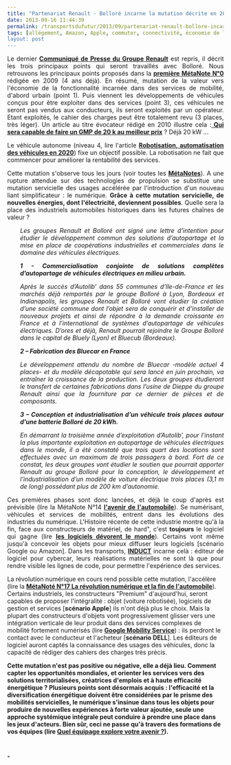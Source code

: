 ```yaml
---
title: "Partenariat Renault - Bolloré incarne la mutation décrite en 2009, MétaNote N°0"
date: 2013-09-16 11:44:39
permalink: /transportsdufutur/2013/09/partenariat-renault-bollore-incarne-la-mutation.html
tags: [allégement, Amazon, Apple, commuter, connectivité, économie de l'expérience, économie du quaternaire, économie fonctionnalité, Efficacité énergétique, google, intelligence collective, internet des objets, marketing individualisé, multimodes, Service de mobilité]
layout: post
---
```


<p style="text-align: justify">Le dernier <strong><a href="http://www.media.renault.com/global/fr-fr/renaultgroup/Media/PressRelease.aspx?mediaid=50699" target="_blank">Communiqué de Presse du Groupe Renault</a></strong> est repris, il décrit les trois principaux points qui seront travaillés avec Bolloré. Nous retrouvons les principaux points proposés dans la <strong><a href="https://gabrielplassat.github.io/transportsdufutur/2009/11/le-passage-de-lobjet-vehicule-aux-services-de-mobilite-une-chance.html" target="_blank">première MétaNote N°0</a></strong> rédigée en 2009 (4 ans déjà). En résumé, mutation de la valeur vers l'économie de la fonctionnalité incarnée dans des services de mobilité, d'abord urbain (point 1). Puis viennent les développements de véhicules conçus pour être exploiter dans des services (point 3), ces véhicules ne seront pas vendus aux conducteurs, ils seront exploités par un opérateur. Etant exploités, le cahier des charges peut être totalement revu (3 places, très léger). Un article au titre évocateur rédigé en 2010 illustre cela :<strong><a href="https://gabrielplassat.github.io/transportsdufutur/2010/01/qui-sera-capable-de-faire-un-gmp-de-20-kw-au-meilleur-prix-.html" target="_blank"> Qui sera capable de faire un GMP de 20 k au meilleur prix</a></strong> ? Déjà 20 kW ...</p> <p style="text-align: justify">Le véhicule autonome (niveau 4, lire l'article <strong><a href="https://gabrielplassat.github.io/transportsdufutur/2013/09/nissan-et-daimler-sengagent-a-commercialiser-des-voitures-autonomes-en-2020-risques-et-opportunites.html" target="_blank">Robotisation, automatisation des véhicules en 2020</a></strong>) fixe un objectif possible. La robotisation ne fait que commencer pour améliorer la rentabilité des services. </p> <p style="text-align: justify">Cette mutation s'observe tous les jours (voir toutes les <strong><a href="https://gabrielplassat.github.io/transportsdufutur/les-metanotes-tdf-transports-du-futur" target="_blank">MétaNotes</a></strong>). A une rupture attendue sur des technologies de propulsion se substitue une mutation servicielle des usages accélérée par l'introduction d'un nouveau liant simplificateur : le numérique. <strong>Grâce à cette mutation servicielle, de nouvelles énergies, dont l'électricité, deviennent possibles</strong>. Quelle sera la place des industriels automobiles historiques dans les futures chaînes de valeur ? </p>  <!--more-->    <p style="text-align: justify;padding-left: 30px"><em>Les groupes Renault et Bolloré ont signé une lettre d’intention pour étudier le développement commun des solutions d’autopartage et la mise en place de coopérations industrielles et commerciales dans le domaine des véhicules électriques.</em></p> <p style="text-align: justify;padding-left: 30px"><strong><em>1 - Commercialisation conjointe de solutions complètes d’autopartage de véhicules électriques en milieu urbain.</em></strong></p> <p style="text-align: justify;padding-left: 30px"><em>Après le succès d’Autolib’ dans 55 communes d’Ile-de-France et les marchés déjà remportés par le groupe Bolloré à Lyon, Bordeaux et Indianapolis, les groupes Renault et Bolloré vont étudier la création d’une société commune dont l’objet sera de conquérir et d’installer de nouveaux projets et ainsi de répondre à la demande croissante en France et à l’international de systèmes d’autopartage de véhicules électriques. D’ores et déjà, Renault pourrait rejoindre le Groupe Bolloré dans le capital de Bluely (Lyon) et Bluecub (Bordeaux). </em></p> <p style="text-align: justify;padding-left: 30px"><strong><em>2 – Fabrication des Bluecar en France</em></strong></p> <p style="text-align: justify;padding-left: 30px"><em>Le développement attendu du nombre de Bluecar -modèle actuel 4 places- et du modèle décapotable qui sera lancé en juin prochain, va entraîner la croissance de la production. Les deux groupes étudieront le transfert de certaines fabrications dans l’usine de Dieppe du groupe Renault ainsi que la fourniture par ce dernier de pièces et de composants.</em></p> <p style="text-align: justify;padding-left: 30px"><strong><em>3 – Conception et industrialisation d’un véhicule trois places autour d’une batterie Bolloré de 20 kWh.</em></strong></p> <p style="text-align: justify;padding-left: 30px"><em>En démarrant la troisième année d’exploitation d’Autolib’, pour l’instant la plus importante exploitation en autopartage de véhicules électriques dans le monde, il a été constaté que trois quart des locations sont effectuées avec un maximum de trois passagers à bord. Fort de ce constat, les deux groupes vont étudier le soutien que pourrait apporter Renault au groupe Bolloré pour la conception, le développement et l’industrialisation d’un modèle de voiture électrique trois places (3,1 m de long) possédant plus de 200 km d’autonomie.</em></p> <p style="text-align: justify">Ces premières phases sont donc lancées, et déjà le coup d'après est prévisible (lire la MétaNote N°14 <strong><a href="https://gabrielplassat.github.io/transportsdufutur/2012/07/lavenir-de-lautomobile.html" target="_blank">l'avenir de l'automobile</a></strong>). Se numérisant, véhicules et services de mobilités, entrent dans les évolutions des industries du numérique. L'Histoire récente de cette industrie montre qu'à la fin, face aux constructeurs de matériel, de hard", c'est <strong>toujours</strong> le logiciel qui gagne (lire <strong><a href="https://gabrielplassat.github.io/transportsdufutur/2012/11/le-logiciel-devore-le-monde-quand-les-codes-dominent-les-objets.html"" target=""_blank"">les logiciels dévorent le monde</a></strong>). Certains vont même jusqu'à concevoir les objets pour mieux diffuser leurs logiciels [scénario Google ou Amazon]. Dans les transports, <strong><a href=""http://www.youtube.com/watch?v=QiK1yJPmjfg&list=PLvYrJ_MvVasZBnOuqYlwUWD3tdvK8k4WQ&index=1"" target=""_blank"">INDUCT</a></strong> incarne celà : éditeur de logiciel pour cybercar, leurs réalisations matérielles ne sont là que pour rendre visible les lignes de code, pour permettre l'expérience des services. </p> <p style=""text-align: justify"">La révolution numérique en cours rend possible cette mutation, l'accélère (lire la <strong><a href="https://gabrielplassat.github.io/transportsdufutur/2013/08/metanote-17-la-mutation-numerique-nengendre-pas-seulement-de-nouveaux-moyens-de-transports-elle-modi.html"" target=""_blank"">MétaNoté N°17 La révolution numérique et la fin de l'automobile</a></strong>). Certains industriels, les constructeurs "Premium" d'aujourd'hui, seront capables de proposer l'intégralité : objet (voiture robotisée), logiciels de gestion et services [<strong>scénario Apple</strong>] ils n'ont déjà plus le choix. Mais la plupart des constructeurs d'objets vont progressivement glisser vers une intégration verticale de leur produit dans des services complexes de mobilité fortement numérisés (lire <strong><a href="https://gabrielplassat.github.io/transportsdufutur/2011/07/google-mobility-service-et-si-nous-le-faisions-sans-attendre-.html"" target=""_blank"">Google Mobility Service</a></strong>) : ils perdront le contact avec le conducteur et l'acheteur [<strong>scénario DELL</strong>]. Les éditeurs de logiciel auront captés la connaissance des usages des véhicules, donc la capacité de rédiger des cahiers des charges très précis. </p> <p style=""text-align: justify""><strong>Cette mutation n'est pas positive ou négative, elle a déjà lieu. Comment capter les opportunités mondiales, et orienter les services vers des solutions territorialisées, créatrices d'emplois et à haute efficacité énergétique ? Plusieurs points sont désormais acquis : l'efficacité et la diversification énergétique doivent être considérées par le prisme des mobilités servicielles, le numérique s'insinue dans tous les objets pour produire de nouvelles expériences à forte valeur ajoutée, seule une approche systémique intégrale peut conduire à prendre une place dans les jeux d'acteurs. Bien sûr, ceci ne passe qu'à travers des formations de vos équipes (lire <a href="https://gabrielplassat.github.io/transportsdufutur/2013/02/quel-equipage-explore-aujourdhui-votre-avenir-vos-prochains-modeles-daffaires.html"" target=""_blank"">Quel équipage explore votre avenir ?</a>).</strong></p> <p style=""text-align: justify""> </p>"
